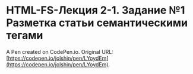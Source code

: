 # HTML-FS-Лекция 2-1. Задание №1 Разметка статьи семантическими тегами

A Pen created on CodePen.io. Original URL: [https://codepen.io/jolshin/pen/LYoydEm](https://codepen.io/jolshin/pen/LYoydEm).

